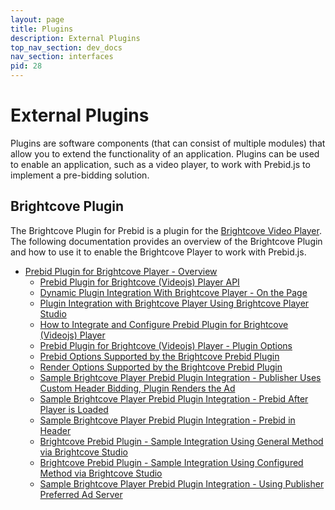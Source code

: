 ```yaml
---
layout: page
title: Plugins
description: External Plugins
top_nav_section: dev_docs
nav_section: interfaces
pid: 28
---
```


<div class="bs-docs-section" markdown="1">

# External Plugins

Plugins are software components (that can consist of multiple modules) that allow you to extend the functionality of an application. Plugins can be used to enable an application, such as a video player, to work with Prebid.js to implement a pre-bidding solution.

## Brightcove Plugin

The Brightcove Plugin for Prebid is a plugin for the [Brightcove Video Player](https://www.brightcove.com/). The following documentation provides an overview of the Brightcove Plugin and how to use it to enable the Brightcove Player to work with Prebid.js.

-   [Prebid Plugin for Brightcove Player - Overview]({{site.baseurl}}/dev-docs/plugins/bc/about-bc-prebid-plugin.html)
    -   [Prebid Plugin for Brightcove (Videojs) Player API]({{site.baseurl}}/dev-docs/plugins/bc/bc-prebid-plugin-api.html)
    -   [Dynamic Plugin Integration With Brightcove Player - On the Page]({{site.baseurl}}/dev-docs/plugins/bc/bc-prebid-plugin-integration-dynamic.html)
    -   [Plugin Integration with Brightcove Player Using Brightcove Player Studio]({{site.baseurl}}/dev-docs/plugins/bc/bc-prebid-plugin-integration-studio.html)
    -   [How to Integrate and Configure Prebid Plugin for Brightcove (Videojs) Player]({{site.baseurl}}/dev-docs/plugins/bc/bc-prebid-plugin-integration.html)
    -   [Prebid Plugin for Brightcove (Videojs) Player - Plugin Options]({{site.baseurl}}/dev-docs/plugins/bc/bc-prebid-plugin-options.html)
    -   [Prebid Options Supported by the Brightcove Prebid Plugin]({{site.baseurl}}/dev-docs/plugins/bc/bc-prebid-plugin-prebid-options.html)
    -   [Render Options Supported by the Brightcove Prebid Plugin]({{site.baseurl}}/dev-docs/plugins/bc/bc-prebid-plugin-render-options.html)
    -   [Sample Brightcove Player Prebid Plugin Integration - Publisher Uses Custom Header Bidding, Plugin Renders the Ad]({{site.baseurl}}/dev-docs/plugins/bc/bc-prebid-plugin-sample-custom-header-bidding.html)
    -   [Sample Brightcove Player Prebid Plugin Integration - Prebid After Player is Loaded]({{site.baseurl}}/dev-docs/plugins/bc/bc-prebid-plugin-sample-prebid-body.html)
    -   [Sample Brightcove Player Prebid Plugin Integration - Prebid in Header]({{site.baseurl}}/dev-docs/plugins/bc/bc-prebid-plugin-sample-prebid-header.html)
    -   [Brightcove Prebid Plugin - Sample Integration Using General Method via Brightcove Studio]({{site.baseurl}}/dev-docs/plugins/bc/bc-prebid-plugin-sample-studio-integration-general-method.html)
    -   [Brightcove Prebid Plugin - Sample Integration Using Configured Method via Brightcove Studio]({{site.baseurl}}/dev-docs/plugins/bc/bc-prebid-plugin-sample-studio-integration-configured-method.html)
    -   [Sample Brightcove Player Prebid Plugin Integration - Using Publisher Preferred Ad Server]({{site.baseurl}}/dev-docs/plugins/bc/bc-prebid-plugin-sample-third-party-ad-server.html)

</div>
